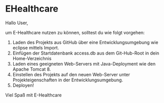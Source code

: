 # EHealthcare
Hallo User,

um E-Healthcare nutzen zu können, solltest du wie folgt vorgehen:

1. Laden des Projekts aus GitHub über eine Entwicklungsumgebung wie eclipse mittels Import.
2. Einfügen der Startdatenbank access.db aus dem Git-Hub-Root in dein Home-Verzeichnis
3. Laden eines geeigneten Web-Servers mit Java-Deployment wie den Apache Tomcat 8.
4. Einstellen des Projekts auf den neuen Web-Server unter Projekteigenschaften in der Entwicklungsumgebung.
5. Deployen!

Viel Spaß mit E-Healthcare
